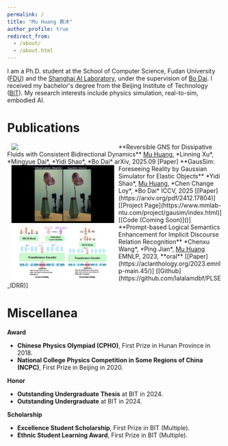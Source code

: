 ```yaml
---
permalink: /
title: "Mu Huang 黄沐"
author_profile: true
redirect_from: 
  - /about/
  - /about.html
---
```


I am a Ph.D. student at the School of Computer Science, Fudan University ([FDU](https://www.fudan.edu.cn/)) and the [Shanghai AI Laboratory](https://www.shlab.org.cn/), under the supervision of [Bo Dai](https://daibo.info/). I received my bachelor's degree from the Beijing Institute of Technology ([BIT](https://www.bit.edu.cn/)). My research interests include physics simulation, real-to-sim, embodied AI.

Publications
======
<img src='./images/teaser_page/rgns_teaser_page.png' width="240" hspace="10" align="left"/>
**Reversible GNS for Dissipative Fluids with Consistent Bidirectional Dynamics**   
<u>Mu Huang</u>, *Linning Xu*, *Mingyue Dai*, *Yidi Shao*, *Bo Dai*  
arXiv, 2025.09             
[Paper]

<img src='./images/teaser_page/gausim.gif' width="240" hspace="10" align="left"/>
**GausSim: Foreseeing Reality by Gaussian Simulator for Elastic Objects**   
*Yidi Shao*, <u>Mu Huang</u>, *Chen Change Loy*, *Bo Dai*  
ICCV, 2025             
[[Paper](https://arxiv.org/pdf/2412.17804)] [[Project Page](https://www.mmlab-ntu.com/project/gausim/index.html)] [[Code (Coming Soon)]()]



<img src='./images/teaser_page/PLSE-001.jpeg' width="240" hspace="10" align="left"/>
**Prompt-based Logical Semantics Enhancement for Implicit Discourse Relation Recognition**  
*Chenxu Wang*, *Ping Jian*, <u>Mu Huang</u>  
EMNLP, 2023, **oral**   
[[Paper](https://aclanthology.org/2023.emnlp-main.45/)] [[Github](https://github.com/lalalamdbf/PLSE_IDRR)]

<!-- **Prompt-based Logical Semantics Enhancement for Implicit Discourse Relation Recognition** \\
_Chenxu Wang, [Ping Jian](https://scholar.google.com/citations?user=fpyIDJUAAAAJ),_ **Mu Huang** \\
EMNLP 2023 main conference paper
![Prompt-based Logical Semantics Enhancement for Implicit Discourse Relation Recognition](/images/PLSE.jpg)
[Paper](https://aclanthology.org/2023.emnlp-main.45/), [Github](https://github.com/lalalamdbf/PLSE_IDRR) -->

Miscellanea
======
**Award**
+ **Chinese Physics Olympiad (CPHO)**, First Prize in Hunan Province in 2018.
+ **National College Physics Competition in Some Regions of China (NCPC)**, First Prize in Beijing in 2020.

**Honor**
+ **Outstanding Undergraduate Thesis** at BIT in 2024.
+ **Outstanding Undergraduate** at BIT in 2024.

**Scholarship**
+ **Excellence Student Scholarship**, First Prize in BIT (Multiple).
+ **Ethnic Student Learning Award**, First Prize in BIT (Multiple).
